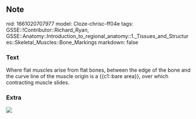 ## Note
nid: 1661020707977
model: Cloze-chrisc-ff04e
tags: GSSE::!Contributor::Richard_Ryan, GSSE::Anatomy::Introduction_to_regional_anatomy::1._Tissues_and_Structures::Skeletal_Muscles::Bone_Markings
markdown: false

### Text
<div class="toggle">
  Where flat muscles arise from flat bones, between the edge of the
  bone and the curve line of the muscle origin is a {{c1::bare
  area}}, over which contracting muscle slides.
</div>

### Extra
<img src="paste-505fa44d9bc901d0fe2cde221a4fdb46a53948cf.png">
